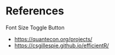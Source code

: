 # References 

Font Size Toggle Button
- https://quantecon.org/projects/
- https://csgillespie.github.io/efficientR/ 